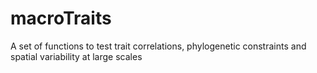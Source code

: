# macroTraits
A set of functions to test trait correlations, phylogenetic constraints and spatial variability at large scales
